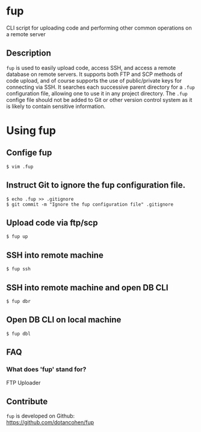 # fup

CLI script for uploading code and performing other common operations on a remote server



## Description

`fup` is used to easily upload code, access SSH, and access a remote database on remote servers. It supports both FTP and SCP methods of code upload, and of course supports the use of public/private keys for connecting via SSH. It searches each successive parent directory for a `.fup` configuration file, allowing one to use it in any project directory. The `.fup` confige file should not be added to Git or other version control system as it is likely to contain sensitive information.



# Using fup

## Confige fup
```
$ vim .fup
```

## Instruct Git to ignore the fup configuration file.
```
$ echo .fup >> .gitignore
$ git commit -m "Ignore the fup configuration file" .gitignore
```

## Upload code via ftp/scp
```
$ fup up
```

## SSH into remote machine
```
$ fup ssh
```

## SSH into remote machine and open DB CLI
```
$ fup dbr
```

## Open DB CLI on local machine
```
$ fup dbl
```



## FAQ

### What does 'fup' stand for?

FTP Uploader



## Contribute

`fup` is developed on Github:  
https://github.com/dotancohen/fup

